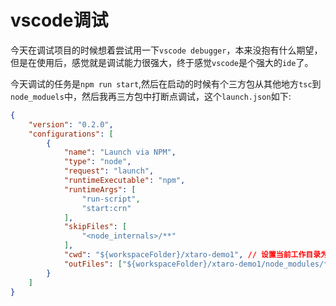 # vscode调试

今天在调试项目的时候想着尝试用一下`vscode debugger`，本来没抱有什么期望，但是在使用后，感觉就是调试能力很强大，终于感觉`vscode`是个强大的`ide`了。

今天调试的任务是`npm run start`,然后在启动的时候有个三方包从其他地方`tsc`到`node_moduels`中，然后我再三方包中打断点调试，这个`launch.json`如下:

```json
{
    "version": "0.2.0",
    "configurations": [
        {
            "name": "Launch via NPM",
            "type": "node",
            "request": "launch",
            "runtimeExecutable": "npm",
            "runtimeArgs": [
                "run-script",
                "start:crn"
            ],
            "skipFiles": [
                "<node_internals>/**"
            ],
            "cwd": "${workspaceFolder}/xtaro-demo1", // 设置当前工作目录为 xtaro-demo1
            "outFiles": ["${workspaceFolder}/xtaro-demo1/node_modules/**/*.js"]
        }
    ]
}
```
